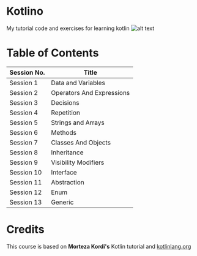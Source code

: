 # Kotlino
My tutorial code and exercises for learning kotlin
![alt text](https://miro.medium.com/max/648/1*gZ9XF80M8yOasLiFUzL07g.png)

# Table of Contents
| Session No. | Title | 
| ----------- | ----- |
| Session 1 | Data and Variables |
| Session 2 | Operators And Expressions |
| Session 3 | Decisions |
| Session 4 | Repetition |
| Session 5 | Strings and Arrays |
| Session 6 | Methods |
| Session 7 | Classes And Objects |
| Session 8 | Inheritance |
| Session 9 | Visibility Modifiers |
| Session 10 | Interface |
| Session 11 | Abstraction |
| Session 12 | Enum |
| Session 13 | Generic |

# Credits
This course is based on **Morteza Kordi's** Kotlin tutorial and [kotlinlang.org](https://kotlinlang.org/docs/reference)

